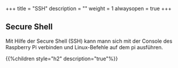 ﻿+++
title = "SSH"
description = ""
weight = 1
alwaysopen = true
+++

## Secure Shell

Mit Hilfe der Secure Shell (SSH) kann mann sich mit der Console des Raspberry Pi verbinden und Linux-Befehle auf dem pi ausführen.

{{%children style="h2" description="true"%}}